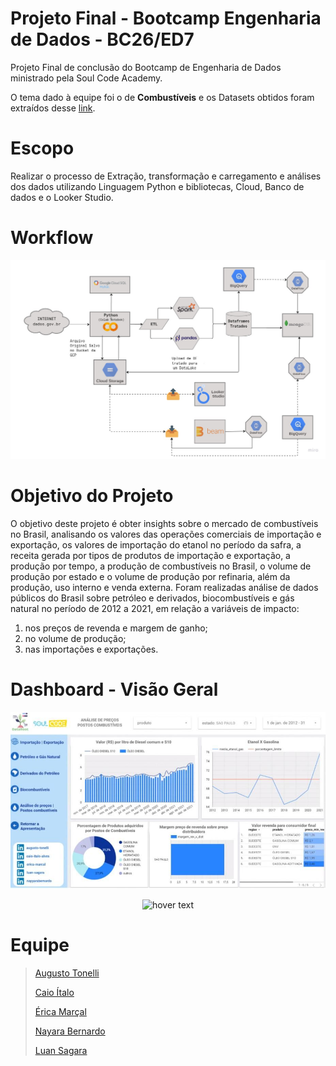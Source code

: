 # Projeto Final - Bootcamp Engenharia de Dados - BC26/ED7
Projeto Final de conclusão do Bootcamp de Engenharia de Dados ministrado pela Soul Code Academy.

O tema dado à equipe foi o de **Combustíveis** e os Datasets obtidos foram extraídos desse [link](https://dados.gov.br/dados/organizacoes/visualizar/agencia-nacional-do-petroleo-gas-natural-e-biocombustiveis-anp).

# Escopo 
Realizar o processo de Extração, transformação e carregamento e análises dos dados utilizando Linguagem Python e bibliotecas, Cloud, Banco de dados e o Looker Studio.

# Workflow
![screenshot](https://github.com/caioitalo/soulcode-projetofinal/blob/main/workflow.jpg)

# Objetivo do Projeto
O objetivo deste projeto é obter insights sobre o mercado de combustíveis no Brasil, analisando os valores das operações comerciais de importação e exportação, os valores de importação do etanol no período da safra, a receita gerada por tipos de produtos de importação e exportação, a produção por tempo, a produção de combustíveis no Brasil, o volume de produção por estado e o volume de produção por refinaria, além da produção, uso interno e venda externa. Foram realizadas análise de dados públicos do Brasil sobre petróleo e derivados, biocombustíveis e gás natural no período de 2012 a 2021, em relação a variáveis de impacto:

1. nos preços de revenda e margem de ganho;
2. no volume de produção;
3. nas importações e exportações.

# Dashboard - Visão Geral
![screenshot](https://github.com/caioitalo/soulcode-projetofinal/blob/main/Dashboard.jpg)
<p align="center">
  <img src="[your_relative_path_here](https://github.com/caioitalo/soulcode-projetofinal/blob/main/Dashboard.jpg)" width="350" title="hover text">
</p>

# Equipe
> [Augusto Tonelli](https://github.com/augustoTonelli)
> 
> [Caio Ítalo](https://github.com/caioitalo)
> 
> [Érica Marçal](https://github.com/erica-elom)
> 
> [Nayara Bernardo](https://github.com/nayyarabernardo)
> 
> [Luan Sagara](https://github.com/LuanSagara)
